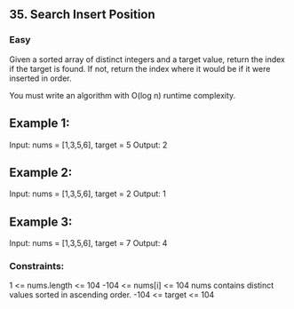 ## 35. Search Insert Position

### Easy

Given a sorted array of distinct integers and a target value, return the index if the target is found. If not, return the index where it would be if it were inserted in order.

You must write an algorithm with O(log n) runtime complexity.

 

## Example 1:
Input: nums = [1,3,5,6], target = 5
Output: 2

## Example 2:
Input: nums = [1,3,5,6], target = 2
Output: 1

## Example 3:
Input: nums = [1,3,5,6], target = 7
Output: 4
 

### Constraints:

1 <= nums.length <= 104
-104 <= nums[i] <= 104
nums contains distinct values sorted in ascending order.
-104 <= target <= 104
